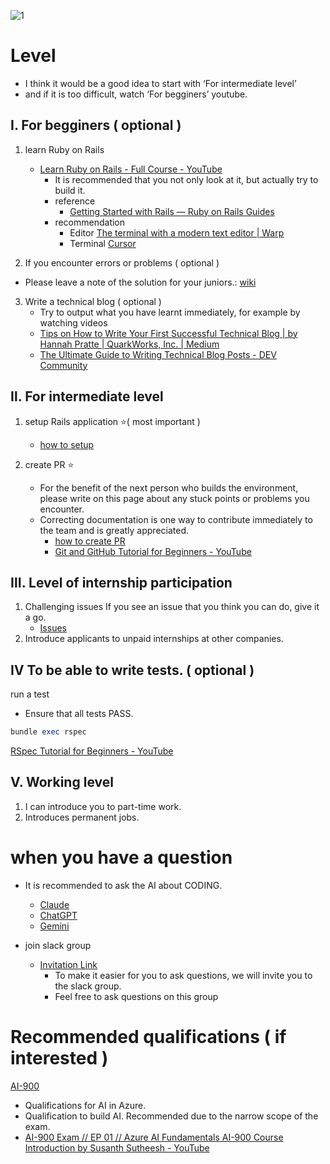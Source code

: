 ![1](https://github.com/user-attachments/assets/685220c3-07bb-4b3e-8950-89fa434d24ca)

# Level
* I think it would be a good idea to start with ‘For intermediate level’ 
* and if it is too difficult, watch ‘For begginers’ youtube.

## Ⅰ. For begginers ( optional )
1. learn Ruby on Rails
     * [Learn Ruby on Rails \- Full Course \- YouTube](https://www.youtube.com/watch?v=fmyvWz5TUWg)
       * It is recommended that you not only look at it, but actually try to build it.
       * reference
           * [Getting Started with Rails — Ruby on Rails Guides](https://guides.rubyonrails.org/getting_started.html)
       * recommendation
            * Editor
            [The terminal with a modern text editor \| Warp](https://www.warp.dev/text-editor)
            * Terminal
            [Cursor](https://www.cursor.com/)

2. If you encounter errors or problems ( optional )
* Please leave a note of the solution for your juniors.:  [wiki](https://github.com/nishikawa1031/mainApp/wiki)

3. Write a technical blog ( optional )
      * Try to output what you have learnt immediately, for example by watching videos
      * [Tips on How to Write Your First Successful Technical Blog \| by Hannah Pratte \| QuarkWorks, Inc\. \| Medium](https://medium.com/quark-works/tips-on-how-to-write-your-first-successful-technical-blog-4cb65e5b4ce4)
      * [The Ultimate Guide to Writing Technical Blog Posts \- DEV Community](https://dev.to/blackgirlbytes/the-ultimate-guide-to-writing-technical-blog-posts-5464)

## Ⅱ. For intermediate level
1. setup Rails application ⭐️( most important )
   * [how to setup](https://github.com/nishikawa1031/mainApp/wiki/How-to-setup)

2. create PR ⭐️
   * For the benefit of the next person who builds the environment, please write on this page about any stuck points or problems you encounter.
   * Correcting documentation is one way to contribute immediately to the team and is greatly appreciated.
     * [how to create PR](../work_way/pr.md)
     * [Git and GitHub Tutorial for Beginners \- YouTube](https://www.youtube.com/watch?v=tRZGeaHPoaw)

## Ⅲ. Level of internship participation
1. Challenging issues
If you see an issue that you think you can do, give it a go.
   * [Issues](https://github.com/nishikawa1031/mainApp/issues)
2. Introduce applicants to unpaid internships at other companies.

## Ⅳ To be able to write tests. ( optional )
run a test
* Ensure that all tests PASS.
```ruby
bundle exec rspec
```
[RSpec Tutorial for Beginners \- YouTube](https://www.youtube.com/watch?v=-uhFA74eBG0)

## Ⅴ. Working level
1. I can introduce you to part-time work.
2. Introduces permanent jobs.

# when you have a question
* It is recommended to ask the AI about CODING.
  * [Claude](https://claude.ai/new)
  * [ChatGPT](https://chatgpt.com/)
  * [Gemini](https://gemini.google.com/app)

* join slack group
     * [Invitation Link](https://join.slack.com/t/artinternship/shared_invite/zt-2p0dn32tu-pMI7GtfsTifKIDHxPPze9w)
         * To make it easier for you to ask questions, we will invite you to the slack group.
         * Feel free to ask questions on this group

# Recommended qualifications ( if interested )
[AI-900](https://learn.microsoft.com/en-us/credentials/certifications/azure-ai-fundamentals/?practice-assessment-type=certification)
   * Qualifications for AI in Azure.
   * Qualification to build AI. Recommended due to the narrow scope of the exam.
   * [AI\-900 Exam // EP 01 // Azure AI Fundamentals AI\-900 Course Introduction by Susanth Sutheesh \- YouTube](https://www.youtube.com/watch?v=E2644J4jgd8&list=PLhLKc18P9YOAGdtSpB3y7WMkjJbi7dva_)
